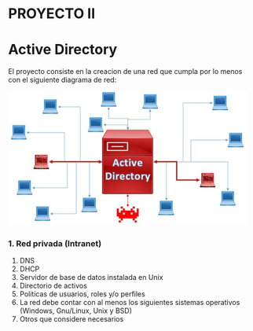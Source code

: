 # **PROYECTO II**

# <a name="Active Directory"></a>Active Directory

El proyecto consiste en la creacion de una red que cumpla por lo menos con el siguiente diagrama de red:

![Active Directory](\Imagenes\ActiveDirectory.png)

### 1. Red privada (Intranet)
1. DNS
2. DHCP
3. Servidor de base de datos instalada en Unix
4. Directorio de activos
1. Politicas de usuarios, roles y/o perfiles
5. La red debe contar con al menos los siguientes sistemas operativos (Windows, Gnu/Linux, 
Unix y BSD)
6. Otros que considere necesarios

